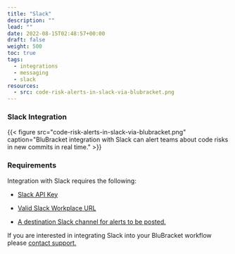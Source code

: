 ```yaml
---
title: "Slack"
description: ""
lead: ""
date: 2022-08-15T02:48:57+00:00
draft: false
weight: 500
toc: true
tags:
  - integrations
  - messaging
  - slack
resources:
  - src: code-risk-alerts-in-slack-via-blubracket.png
---
```


### Slack Integration

{{< figure src="code-risk-alerts-in-slack-via-blubracket.png" caption="BluBracket integration with Slack can alert teams about code risks in new commits in real time." >}}

### Requirements

Integration with Slack requires the following:

* [Slack API Key](https://slack.com/help/articles/215770388-Create-and-regenerate-API-tokens)

* [Valid Slack Workplace URL](https://slack.com/help/articles/221769328-Locate-your-Slack-URL)

* [A destination Slack channel for alerts to be posted.](https://slack.com/integrations)

If you are interested in integrating Slack into your BluBracket workflow please [contact support.](mailto:support@blubracket.com)
